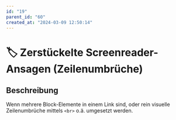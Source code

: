 ```yaml
---
id: "19"
parent_id: "60"
created_at: "2024-03-09 12:50:14"
---
```


# 🏷️ Zerstückelte Screenreader-Ansagen (Zeilenumbrüche)

## Beschreibung

Wenn mehrere Block-Elemente in einem Link sind, oder rein visuelle Zeilenumbrüche mittels `<br>` o.ä. umgesetzt werden.